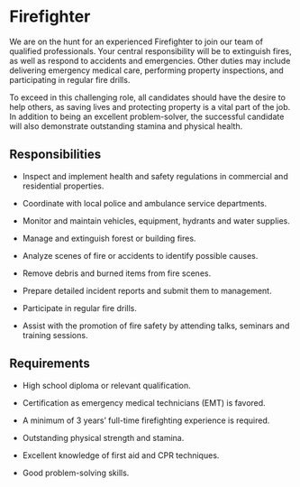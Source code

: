# Firefighter

We are on the hunt for an experienced Firefighter to join our team of qualified professionals. Your central responsibility will be to extinguish fires, as well as respond to accidents and emergencies. Other duties may include delivering emergency medical care, performing property inspections, and participating in regular fire drills.

To exceed in this challenging role, all candidates should have the desire to help others, as saving lives and protecting property is a vital part of the job. In addition to being an excellent problem-solver, the successful candidate will also demonstrate outstanding stamina and physical health.

## Responsibilities

* Inspect and implement health and safety regulations in commercial and residential properties.

* Coordinate with local police and ambulance service departments.

* Monitor and maintain vehicles, equipment, hydrants and water supplies.

* Manage and extinguish forest or building fires.

* Analyze scenes of fire or accidents to identify possible causes.

* Remove debris and burned items from fire scenes.

* Prepare detailed incident reports and submit them to management.

* Participate in regular fire drills.

* Assist with the promotion of fire safety by attending talks, seminars and training sessions.

## Requirements

* High school diploma or relevant qualification.

* Certification as emergency medical technicians (EMT) is favored.

* A minimum of 3 years’ full-time firefighting experience is required.

* Outstanding physical strength and stamina.

* Excellent knowledge of first aid and CPR techniques.

* Good problem-solving skills.

